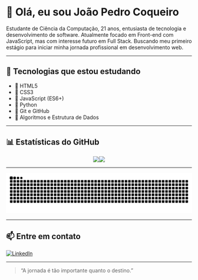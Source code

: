 # 👋 Olá, eu sou João Pedro Coqueiro
 
Estudante de Ciência da Computação, 21 anos, entusiasta de tecnologia e desenvolvimento de software.
Atualmente focado em Front-end com JavaScript, mas com interesse futuro em Full Stack.
Buscando meu primeiro estágio para iniciar minha jornada profissional em desenvolvimento web.

---

## 🚀 Tecnologias que estou estudando

- 📄 HTML5  
- 🎨 CSS3  
- 📜 JavaScript (ES6+)  
- 🐍 Python  
- 🔧 Git e GitHub  
- 🧠 Algoritmos e Estrutura de Dados  

---

## 📊 Estatísticas do GitHub

<div style="display:flex; align-items: center; justify-content: center;">
<img src="https://github-readme-stats-two-chi-29.vercel.app/api?username=jaocoqueiro&show_icons=true&theme=blue_navy&include_all_commits=true" />
<img src="https://github-readme-stats.vercel.app/api/top-langs/?username=jaocoqueiro&exclude_forks=true&layout=compact&theme=blue_navy&cache_seconds=21600" />
</div>

---

![Snake animation](https://github.com/jaocoqueiro/jaocoqueiro/blob/output/github-contribution-grid-snake.svg?palette=github-dark)

---

## 📫 Entre em contato

[![LinkedIn](https://img.shields.io/badge/-LinkedIn-0A66C2?style=flat&logo=linkedin&logoColor=white)](https://www.linkedin.com/in/joaopedrocoqueiro)

---

> “A jornada é tão importante quanto o destino.”

